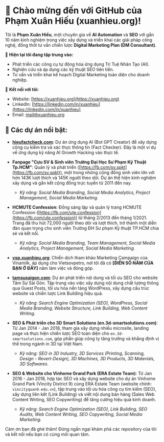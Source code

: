 # 👋 Chào mừng đến với GitHub của Phạm Xuân Hiếu (xuanhieu.org)!

Tôi là **Phạm Xuân Hiếu**, một chuyên gia về **AI Automation** và **SEO** với gần 10 năm kinh nghiệm trong việc xây dựng và triển khai các giải pháp công nghệ, đồng thời tư vấn chiến lược **Digital Marketing Plan (DM Consultant)**.

🚀 **Hiện tại tôi đang tập trung vào:**

* Phát triển các công cụ tự động hóa ứng dụng Trí Tuệ Nhân Tạo (AI).
* Nghiên cứu và áp dụng các kỹ thuật SEO tiên tiến.
* Tư vấn và triển khai kế hoạch Digital Marketing toàn diện cho doanh nghiệp.

🔗 **Kết nối với tôi:**

* Website: [https://xuanhieu.org](https://xuanhieu.org)
* LinkedIn: [https://linkedin.com/in/xuanhieu](https://linkedin.com/in/xuanhieu)
* Email: [mail@xuanhieu.org](mail@xuanhieu.org)

## 📌 Các dự án nổi bật: 

* **[hieufactcheck.com](https://hieufactcheck.com)**: Dự án ứng dụng AI (Bot GPT Creator) để xây dựng công cụ kiểm tra và xác thực thông tin (Fact Checker). Đây là một ví dụ về ứng dụng kỹ năng AI Growth Hacking vào thực tế.

* **Fanpage "Cựu SV & Sinh viên Trường Đại Học Sư Phạm Kỹ Thuật Tp.HCM"**: Quản lý và phát triển ([https://fb.com/sv.spkt](https://fb.com/sv.spkt)), một trong những cộng đồng sinh viên lớn với hơn 143K lượt thích và 145K người theo dõi. Dự án thể hiện kinh nghiệm xây dựng và gắn kết cộng đồng trực tuyến từ 2011 đến nay.
    * *Kỹ năng: Social Media Branding, Social Media Analytics, Project Management, Social Media Marketing.*
 
* **HCMUTE Confession**: Đồng sáng lập và quản lý trang HCMUTE Confession ([https://fb.com/ute.confession](https://fb.com/ute.confession)) từ tháng 2/2013 đến tháng 1/2021. Trang đã thu hút 72,000 người theo dõi và lượt thích, trở thành một diễn đàn quan trọng cho sinh viên Trường ĐH Sư phạm Kỹ thuật TP.HCM chia sẻ và kết nối.
    * *Kỹ năng: Social Media Branding, Team Management, Social Media Analytics, Project Management, Social Media Marketing.*

* **[vsp.xuanhieu.org](https://vsp.xuanhieu.org)**: Chiến dịch tham khảo Marketing Campaign của Vinamilk, áp dụng cho Vietsovpetro, nơi tôi đã có **[ĐIỀN SỐ NĂM CỦA BẠN Ở ĐÂY]** năm làm việc và đóng góp.

* **[tamsusaigon.com](https://tamsusaigon.com)**: Dự án phát triển nội dung và tối ưu SEO cho website Tâm Sự Sài Gòn. Tập trung vào việc xây dựng nội dung chất lượng thông qua Guest Posts, tối ưu hóa nền tảng WordPress, xây dựng cấu trúc website và chiến lược Link Building hiệu quả.
    * *Kỹ năng: Search Engine Optimization (SEO), WordPress, Social Media Branding, Website Structure, Link Building, Web Content Writing.*

* **SEO & Phát triển cho 3D Smart Solutions (en.3d-smartsolutions.com)**: Từ Jan 2014 - Jan 2018, tham gia xây dựng nhiều microsite, landing page và thực hiện chiến lược SEO toàn diện cho `en.3d-smartsolutions.com`, góp phần giúp công ty tăng trưởng và khẳng định vị thế trong ngành in 3D tại Việt Nam.
    * *Kỹ năng: SEO in 3D Industry, 3D Services (Printing, Scanning, Design - Revert-Design), 3D Machines, 3D Products, 3D Materials, 3D Softwares.*

* **SEO & Website cho Vinhome Grand Park (ERA Estate Team)**: Từ Jan 2016 - Jan 2018, hợp tác SEO và xây dựng website cho dự án Vinhome Grand Park (Vincity District 9) cùng ERA Estate Team (website chính: `vincityquan9.edu.vn`), tập trung vào tối ưu hóa công cụ tìm kiếm (SEO), xây dựng liên kết (Link Building) và viết nội dung bán hàng (Sales Web Content Writing, SEO Copywriting) để tăng cường hiệu quả kinh doanh.
    * *Kỹ năng: Search Engine Optimization (SEO), Link Building, SEO Audits, Web Content Writing, SEO Copywriting, Social Media Marketing.*

Cảm ơn bạn đã ghé thăm! Đừng ngần ngại khám phá các repository của tôi và kết nối nếu bạn có cùng mối quan tâm.
